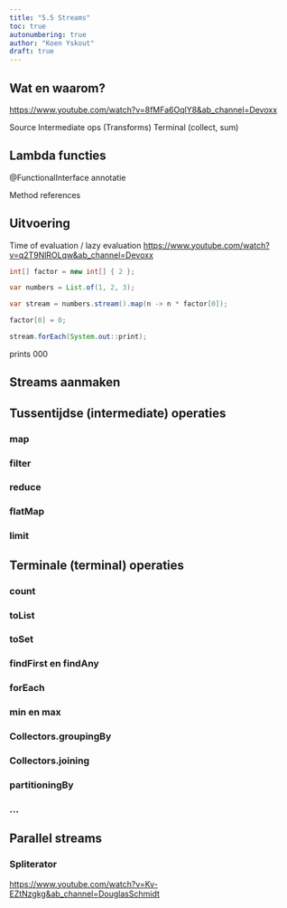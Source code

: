 ```yaml
---
title: "5.5 Streams"
toc: true
autonumbering: true
author: "Koen Yskout"
draft: true
---
```


## Wat en waarom?

https://www.youtube.com/watch?v=8fMFa6OqlY8&ab_channel=Devoxx

Source
Intermediate ops (Transforms)
Terminal (collect, sum)

## Lambda functies

@FunctionalInterface annotatie

Method references

## Uitvoering

Time of evaluation / lazy evaluation
https://www.youtube.com/watch?v=q2T9NlROLqw&ab_channel=Devoxx

```java
int[] factor = new int[] { 2 };

var numbers = List.of(1, 2, 3);

var stream = numbers.stream().map(n -> n * factor[0]);

factor[0] = 0;

stream.forEach(System.out::print);
```

prints 000

## Streams aanmaken

## Tussentijdse (intermediate) operaties

### map

### filter

### reduce

### flatMap

### limit

## Terminale (terminal) operaties

### count

### toList

### toSet

### findFirst en findAny

### forEach

### min en max

### Collectors.groupingBy

### Collectors.joining

### partitioningBy

### ...

## Parallel streams

### Spliterator

https://www.youtube.com/watch?v=Kv-EZtNzgkg&ab_channel=DouglasSchmidt
